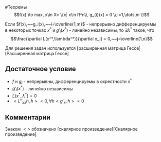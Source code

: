 #Теоремы
$$f(x) \to max, x\in X= \{x| x\in R^n\\, g_{i}(x) = 0 \\,i=1,\dots,m   \}$$

Если $f(x),~~g_i(x),~~i=\overline{1,m}$ - непрерывно дифференцируемы в некоторых точках $x^*$ и $g'_i(x^*)$ - линейно независимы, то $\exists \lambda^*$ такое, что $$\frac{\partial L(x^*,\lambda^*)}{\partial x_j} = 0,~~j=\overline{1,n}$$

Для решения задач используется [расширенная матрица Гессе][Расширенная матрица Гессе]
## Достаточное условие

* $f$  и $g_i$ - непрерывны, дифференцируемы в окрестности $x^*$
* $g'_{i}(x^{*})$ - линейно независимы
* $L(x^*,\lambda^*)=0$
* $<L''_{xx}h,h> <0, \forall h <g'_x,h> = 0$

## Комментарии
Знаком $<>$ обозначено [скалярное произведение][Скалярное произведение]


